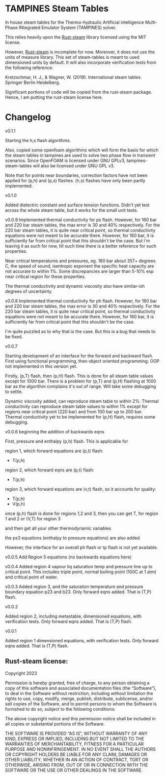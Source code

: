 # TAMPINES Steam Tables
In house steam tables for the Thermo-hydraulic Artificial intelligence 
Multi-Phase INtegrated Emulator System (TAMPINES) solver.


This relies heavily upon the [Rust-steam](https://github.com/marciorvneto/rusteam)
library licensed using the MIT license. 

However, [Rust-steam](https://github.com/marciorvneto/rusteam) is incomplete 
for now. Moreover, it does not use the units of measure library. This 
set of steam-tables is meant to used dimensioned units by default. It will 
also incorporate verification tests from the following reference:

Kretzschmar, H. J., & Wagner, W. (2019). 
International steam tables. Springer Berlin Heidelberg.

Significant portions of code will be copied from the rust-steam package.
Hence, I am putting the rust-steam license here.

# Changelog 

v0.1.1 

Starting the h,s flash algorithms.

Also, copied some openfoam algorithms which will form the basis for which 
the steam tables in tampines are used to solve two phase flow in transient 
scenarios. Since OpenFOAM is licensed under 
GNU GPLv3, tampines-steam-tables will also be licensed under GNU GPL v3.

Note that for points near boundaries, correction factors have not been 
applied for (p,h) and (p,s) flashes. (h,s) flashes have only been 
partly implemented. 

v0.1.0 

Added dielectric constant and surface tension functions.
Didn't yet test across the whole steam table, but it works for the 
small unit tests.

v0.0.9
Implemented thermal conductivity for ps flash. However, for 160 bar 
and 220 bar steam tables, the max error is 30 and 40% respectively.
For the 220 bar steam tables, it is quite near critical point, 
so thermal conductivity equations were not meant to be accurate there.
However, for 160 bar, it is sufficiently far from critical point that this 
shouldn't be the case. But i'm leaving it as such for now, till such time 
there is a better reference for such properties.

Near critical temperatures and pressures, eg. 180 bar about 
357+ degrees C, the speed of sound, isentropic exponent
the specific heat capacity are not accurate to within 1%. Some discrepancies 
are larger than 5-10% esp near critical region for these properties.

The thermal conductivity and dynamic viscosity also have similar-ish degrees 
of uncertainty.


v0.0.8
Implemented thermal conductivity for ph flash. However, for 160 bar 
and 220 bar steam tables, the max error is 30 and 40% respectively.
For the 220 bar steam tables, it is quite near critical point, 
so thermal conductivity equations were not meant to be accurate there.
However, for 160 bar, it is sufficiently far from critical point that this 
shouldn't be the case.

I'm quite puzzled as to why that is the case. But this is a bug that needs 
to be fixed.

v0.0.7

Starting development of an interface for the forward and backward flash.
First using functional programming, then object oriented programming.
OOP not implemented in this version yet.

Firstly, (p,T) flash, then (p,H) flash.
This is done for all steam table values except for 1000 bar. 
There is a problem for (p,T) and (p,H) flashing at 1000 bar 
as the algorithm complains it's out of range. Will take some debugging 
to settle.

Dynamic viscosity added, can reproduce steam table to within 2%.
Thermal conductivity can reproduce steam table values to within 1% 
except for regions near critical point (220 bar) and from 100 bar 
up to 200 bar.
Thermal conductivity yet to be implemented for (p,H) flash,
requires some debugging.




v0.0.6
beginning the addition of backwards eqns

First, pressure and enthalpy (p,h) flash. 
This is applicable for 

region 1, which forward equations are (p,t) flash:
- T(p,h)

region 2, which forward eqns are (p,t) flash:
- T(p,h) 

region 3, which forward equations are (v,t) flash, so it accounts for quality:
- T(p,h)
- V(p,h)

once (p,h) flash is done for regions 1,2 and 3, then you can get T,
for region 1 and 2 or (V,T) for region 3

and then get all your other thermodynamic variables

the ps3 equations (enthalpy to pressure equations) are also added

However, the interface for an overall ph flash or tp flash is not yet 
available.


v0.0.5
Add Region 5 equations (no backwards equations here)

v0.0.4 
Added region 4 vapour liq saturation temp and pressure 
line up to critical point. This includes triple point, 
normal boiling point (100C at 1 atm) and critical point of water.

v0.0.3 
Added region 3, and the saturation temperature and pressure boundary equation 
p23 and b23.
Only forward eqns added. That is (T,P) flash.

v0.0.2

Added region 2, including metastable, dimensioned equations, with verification tests.
Only forward eqns added. That is (T,P) flash.

v0.0.1 

Added region 1 dimensioned equations, with verification tests.
Only forward eqns added. That is (T,P) flash.

## Rust-steam license:

Copyright 2023

Permission is hereby granted, free of charge, to any person obtaining a 
copy of this software and associated documentation files (the “Software”), 
to deal in the Software without restriction, including without limitation 
the rights to use, copy, modify, merge, publish, distribute, sublicense, 
and/or sell copies of the Software, and to permit persons to whom the 
Software is furnished to do so, subject to the following conditions:

The above copyright notice and this permission notice shall be included 
in all copies or substantial portions of the Software.

THE SOFTWARE IS PROVIDED “AS IS”, WITHOUT WARRANTY OF ANY KIND, 
EXPRESS OR IMPLIED, INCLUDING BUT NOT LIMITED TO THE WARRANTIES OF 
MERCHANTABILITY, FITNESS FOR A PARTICULAR PURPOSE AND NONINFRINGEMENT. 
IN NO EVENT SHALL THE AUTHORS OR COPYRIGHT HOLDERS BE LIABLE FOR ANY 
CLAIM, DAMAGES OR OTHER LIABILITY, WHETHER IN AN ACTION OF CONTRACT, 
TORT OR OTHERWISE, ARISING FROM, OUT OF OR IN CONNECTION WITH THE 
SOFTWARE OR THE USE OR OTHER DEALINGS IN THE SOFTWARE.

